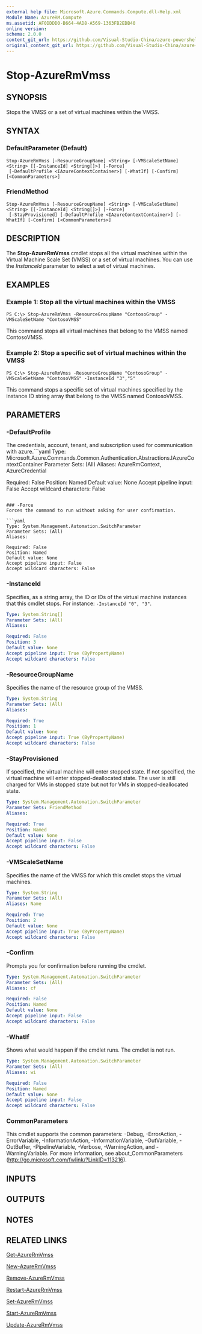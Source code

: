 ```yaml
---
external help file: Microsoft.Azure.Commands.Compute.dll-Help.xml
Module Name: AzureRM.Compute
ms.assetid: AF0DDDD0-B664-4AD8-A569-1363FB2EDB40
online version:
schema: 2.0.0
content_git_url: https://github.com/Visual-Studio-China/azure-powershell/blob/preview/src/ResourceManager/Compute/Stack/Commands.Compute/help/Stop-AzureRmVmss.md
original_content_git_url: https://github.com/Visual-Studio-China/azure-powershell/blob/preview/src/ResourceManager/Compute/Stack/Commands.Compute/help/Stop-AzureRmVmss.md
---
```


# Stop-AzureRmVmss

## SYNOPSIS
Stops the VMSS or a set of virtual machines within the VMSS.

## SYNTAX

### DefaultParameter (Default)
```
Stop-AzureRmVmss [-ResourceGroupName] <String> [-VMScaleSetName] <String> [[-InstanceId] <String[]>] [-Force]
 [-DefaultProfile <IAzureContextContainer>] [-WhatIf] [-Confirm] [<CommonParameters>]
```

### FriendMethod
```
Stop-AzureRmVmss [-ResourceGroupName] <String> [-VMScaleSetName] <String> [[-InstanceId] <String[]>] [-Force]
 [-StayProvisioned] [-DefaultProfile <IAzureContextContainer>] [-WhatIf] [-Confirm] [<CommonParameters>]
```

## DESCRIPTION
The **Stop-AzureRmVmss** cmdlet stops all the virtual machines within the Virtual Machine Scale Set (VMSS) or a set of virtual machines.
You can use the *InstanceId* parameter to select a set of virtual machines.

## EXAMPLES

### Example 1: Stop all the virtual machines within the VMSS
```
PS C:\> Stop-AzureRmVmss -ResourceGroupName "ContosoGroup" -VMScaleSetName "ContosoVMSS"
```

This command stops all virtual machines that belong to the VMSS named ContosoVMSS.

### Example 2: Stop a specific set of virtual machines within the VMSS
```
PS C:\> Stop-AzureRmVmss -ResourceGroupName "ContosoGroup" -VMScaleSetName "ContosoVMSS" -InstanceId "3","5"
```

This command stops a specific set of virtual machines specified by the instance ID string array that belong to the VMSS named ContosoVMSS.

## PARAMETERS

### -DefaultProfile
The credentials, account, tenant, and subscription used for communication with azure.```yaml
Type: Microsoft.Azure.Commands.Common.Authentication.Abstractions.IAzureContextContainer
Parameter Sets: (All)
Aliases: AzureRmContext, AzureCredential

Required: False
Position: Named
Default value: None
Accept pipeline input: False
Accept wildcard characters: False
```

### -Force
Forces the command to run without asking for user confirmation.

```yaml
Type: System.Management.Automation.SwitchParameter
Parameter Sets: (All)
Aliases: 

Required: False
Position: Named
Default value: None
Accept pipeline input: False
Accept wildcard characters: False
```

### -InstanceId
Specifies, as a string array, the ID or IDs of the virtual machine instances that this cmdlet stops.
For instance: `-InstanceId "0", "3"`.

```yaml
Type: System.String[]
Parameter Sets: (All)
Aliases: 

Required: False
Position: 3
Default value: None
Accept pipeline input: True (ByPropertyName)
Accept wildcard characters: False
```

### -ResourceGroupName
Specifies the name of the resource group of the VMSS.

```yaml
Type: System.String
Parameter Sets: (All)
Aliases: 

Required: True
Position: 1
Default value: None
Accept pipeline input: True (ByPropertyName)
Accept wildcard characters: False
```

### -StayProvisioned
If specified, the virtual machine will enter stopped state. If not specified, the virtual machine will enter stopped-deallocated state. The user is still charged for VMs in stopped state but not for VMs in stopped-deallocated state.


```yaml
Type: System.Management.Automation.SwitchParameter
Parameter Sets: FriendMethod
Aliases: 

Required: True
Position: Named
Default value: None
Accept pipeline input: False
Accept wildcard characters: False
```

### -VMScaleSetName
Specifies the name of the VMSS for which this cmdlet stops the virtual machines.

```yaml
Type: System.String
Parameter Sets: (All)
Aliases: Name

Required: True
Position: 2
Default value: None
Accept pipeline input: True (ByPropertyName)
Accept wildcard characters: False
```

### -Confirm
Prompts you for confirmation before running the cmdlet.

```yaml
Type: System.Management.Automation.SwitchParameter
Parameter Sets: (All)
Aliases: cf

Required: False
Position: Named
Default value: None
Accept pipeline input: False
Accept wildcard characters: False
```

### -WhatIf
Shows what would happen if the cmdlet runs. The cmdlet is not run.

```yaml
Type: System.Management.Automation.SwitchParameter
Parameter Sets: (All)
Aliases: wi

Required: False
Position: Named
Default value: None
Accept pipeline input: False
Accept wildcard characters: False
```

### CommonParameters
This cmdlet supports the common parameters: -Debug, -ErrorAction, -ErrorVariable, -InformationAction, -InformationVariable, -OutVariable, -OutBuffer, -PipelineVariable, -Verbose, -WarningAction, and -WarningVariable. For more information, see about_CommonParameters (http://go.microsoft.com/fwlink/?LinkID=113216).

## INPUTS

## OUTPUTS

## NOTES

## RELATED LINKS

[Get-AzureRmVmss](./Get-AzureRmVmss.md)

[New-AzureRmVmss](./New-AzureRmVmss.md)

[Remove-AzureRmVmss](./Remove-AzureRmVmss.md)

[Restart-AzureRmVmss](./Restart-AzureRmVmss.md)

[Set-AzureRmVmss](./Set-AzureRmVmss.md)

[Start-AzureRmVmss](./Start-AzureRmVmss.md)

[Update-AzureRmVmss](./Update-AzureRmVmss.md)


